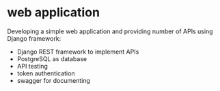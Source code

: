 # web application
Developing a simple web application and providing number of APIs using Django framework:
<ul>
  <li>Django REST framework to implement APIs </li>
  <li>PostgreSQL as database </li>  
  <li>API testing</li> 
  <li>token authentication</li> 
  <li>swagger for documenting</li> 
</ul>
